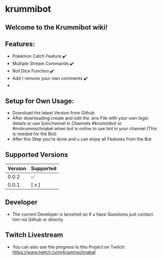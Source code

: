 # krummibot #

## Welcome to the Krummibot wiki!

## Features:

- Pokémon Catch Feature ✔️
- Multiple Stream Commands ✔️
- Roll Dice Function ✔️
- Add / remove your own comments ✔️
-


## Setup for Own Usage:

- Download the latest Version from Github
- After downloading create and edit the .env File with your own login details or use !joinchannel in Channels #krummibot or #mrkrummschnabel when bot is online to use bot in your channel (This is needed for the Bot) 
- After this Step you're done and u can enjoy all Features from the Bot

## Supported Versions

| Version |    Supported       |
| ------- | ------------------ |
| 0.0.2   | :white_check_mark: |
| 0.0.1   |       [ x ]          |


## Developer ##

- The current Developer is larsstreit so if u have Questions just contact him via Github or directly

## Twitch Livestream ##

- You can also see the progress to this Project on Twitch: https://www.twitch.tv/mrkrummschnabel 
